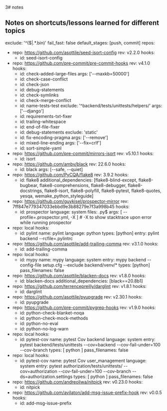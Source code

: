 3# notes

## Notes on shortcuts/lessons learned for different topics

exclude: '^($|.*\.bin)'
fail_fast: false
default_stages: [push, commit]
repos:
  - repo: https://github.com/asottile/seed-isort-config
    rev: v2.2.0
    hooks:
      - id: seed-isort-config
  - repo: https://github.com/pre-commit/pre-commit-hooks
    rev: v4.1.0
    hooks:
      - id: check-added-large-files
        args: ['--maxkb=50000']
      - id: check-case-conflict
      - id: check-json
      - id: debug-statements
      - id: check-symlinks
      - id: check-merge-conflict
      - id: name-tests-test
        exclude: '^backend/tests/unittests/helpers/'
        args: ['--django']
      - id: requirements-txt-fixer
      - id: trailing-whitespace
      - id: end-of-file-fixer
      - id: debug-statements
        exclude: 'static'
      - id: fix-encoding-pragma
        args: ['--remove']
      - id: mixed-line-ending
        args: ['--fix=crlf']
      - id: sort-simple-yaml
  - repo: https://github.com/pre-commit/mirrors-isort
    rev: v5.10.1
    hooks:
      - id: isort
  - repo: https://github.com/ambv/black
    rev: 22.6.0
    hooks:
    - id: black
      args: [--safe, --quiet]
  - repo: https://github.com/PyCQA/flake8
    rev: 3.9.2
    hooks:
    - id: flake8
      additional_dependencies: [flake8-blind-except, flake8-bugbear, flake8-comprehensions,
                                flake8-debugger, flake8-docstrings, flake8-isort, flake8-polyfill,
                                flake8-pytest, flake8-quotes, yesqa, wemake_python_styleguide]
  - repo: https://github.com/guykisel/prospector-mirror
    rev: 7ff847e779347033ebbd9e3b88279e7f3a998b45
    hooks:
      - id: prospector
        language: system
        files: \.py$
        args: [ --profile=.prospector.yml, -X ]  # -X to show stacktrace upon error while running prospector
  - repo: local
    hooks:
    - id: pylint
      name: pylint
      language: python
      types: [python]
      entry: pylint backend --rcfile=.pylintrc
  - repo: https://github.com/asottile/add-trailing-comma
    rev: v3.1.0
    hooks:
    -   id: add-trailing-comma
  - repo: local
    hooks:
    - id: mypy
      name: mypy
      language: system
      entry: mypy backend --config-file setup.cfg --exclude backend/venv/*
      types: [python]
      pass_filenames: false
  - repo: https://github.com/asottile/blacken-docs
    rev: v1.8.0
    hooks:
    - id: blacken-docs
      additional_dependencies: [black==20.8b1]
  - repo: https://github.com/terrencepreilly/darglint
    rev: v1.8.1
    hooks:
    - id: darglint
  - repo: https://github.com/asottile/pyupgrade
    rev: v2.30.1
    hooks:
    - id: pyupgrade
  - repo: https://github.com/pre-commit/pygrep-hooks
    rev: v1.9.0
    hooks:
    - id: python-check-blanket-noqa
    - id: python-check-mock-methods
    - id: python-no-eval
    - id: python-no-log-warn
  - repo: local
    hooks:
    - id: pytest-cov
      name: pytest Cov backend
      language: system
      entry: pytest backend/tests/unittests --cov=backend --cov-fail-under=100 --cov-branch
      types: [ python ]
      pass_filenames: false
  - repo: local
    hooks:
      - id: pytest-cov
        name: pytest Cov user_management
        language: system
        entry: pytest authorization/tests/unittests/ --cov=authorization --cov-fail-under=100 --cov-branch --ds=authorization.settings
        types: [ python ]
        pass_filenames: false
  - repo: https://github.com/andreoliwa/nitpick
    rev: v0.23.0
    hooks:
    - id: nitpick
  - repo: https://github.com/avilaton/add-msg-issue-prefix-hook
    rev: v0.0.5
    hooks:
    - id: add-msg-issue-prefix
